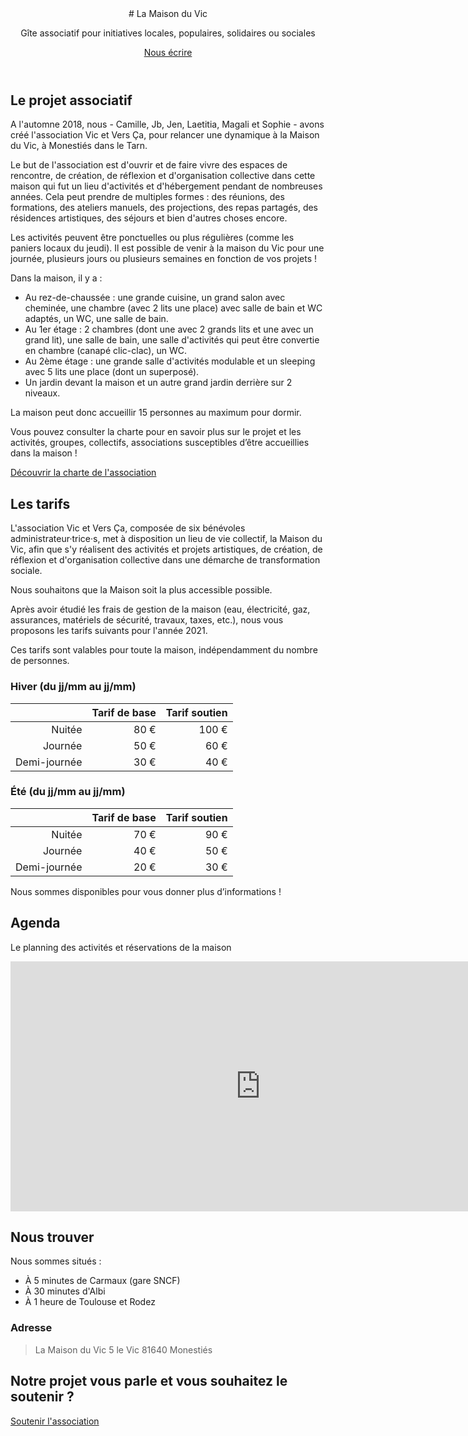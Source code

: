 <header>
# La Maison du Vic

Gîte associatif pour initiatives locales, populaires, solidaires ou sociales

[Nous écrire](mailto:lamaisonduvic@lilo.org)

</header>

## Le projet associatif

A l'automne 2018, nous - Camille, Jb, Jen, Laetitia, Magali et Sophie - avons créé l'association Vic et Vers Ça, pour relancer une dynamique à la Maison du Vic, à Monestiés dans le Tarn.

Le but de l'association est d'ouvrir et de faire vivre des espaces de rencontre, de création, de réflexion et d'organisation collective dans cette maison qui fut un lieu d'activités et d'hébergement pendant de nombreuses années. Cela peut prendre de multiples formes : des réunions, des formations, des ateliers manuels, des projections, des repas partagés, des résidences artistiques, des séjours et bien d'autres choses encore.

Les activités peuvent être ponctuelles ou plus régulières (comme les paniers locaux du jeudi). Il est possible de venir à la maison du Vic pour une journée, plusieurs jours ou plusieurs semaines en fonction de vos projets !

Dans la maison, il y a :

- Au rez-de-chaussée : une grande cuisine, un grand salon avec cheminée, une chambre (avec 2 lits une place) avec salle de bain et WC adaptés, un WC, une salle de bain.
- Au 1er étage : 2 chambres (dont une avec 2 grands lits et une avec un grand lit), une salle de bain, une salle d'activités qui peut être convertie en chambre (canapé clic-clac), un WC.
- Au 2ème étage : une grande salle d'activités modulable et un sleeping avec 5 lits une place (dont un superposé).
- Un jardin devant la maison et un autre grand jardin derrière sur 2 niveaux.

La maison peut donc accueillir 15 personnes au maximum pour dormir.

Vous pouvez consulter la charte pour en savoir plus sur le projet et les activités, groupes, collectifs, associations susceptibles d’être accueillies dans la maison !

[Découvrir la charte de l'association](/charte)

## Les tarifs

L'association Vic et Vers Ça, composée de six bénévoles administrateur·trice·s, met à disposition un lieu de vie collectif, la Maison du Vic, afin que s'y réalisent des activités et projets artistiques, de création, de réflexion et d'organisation collective dans une démarche de transformation sociale.

Nous souhaitons que la Maison soit la plus accessible possible.

Après avoir étudié les frais de gestion de la maison (eau, électricité, gaz, assurances, matériels de sécurité, travaux, taxes, etc.), nous vous proposons les tarifs suivants pour l'année 2021.

Ces tarifs sont valables pour toute la maison, indépendamment du nombre de personnes.

### Hiver (du jj/mm au jj/mm)

|              | Tarif de base | Tarif soutien |
| -----------: | ------------: | ------------: |
|       Nuitée |          80 € |         100 € |
|      Journée |          50 € |          60 € |
| Demi-journée |          30 € |          40 € |

### Été (du jj/mm au jj/mm)

|              | Tarif de base | Tarif soutien |
| -----------: | ------------: | ------------: |
|       Nuitée |          70 € |          90 € |
|      Journée |          40 € |          50 € |
| Demi-journée |          20 € |          30 € |

Nous sommes disponibles pour vous donner plus d’informations !

## Agenda

Le planning des activités et réservations de la maison

<iframe src="https://calendar.google.com/calendar/embed?showTitle=0&amp;showPrint=0&amp;showTabs=0&amp;showCalendars=0&amp;showTz=0&amp;height=400&amp;wkst=1&amp;bgcolor=%23ffffff&amp;src=lamaisonduvic%40gmail.com&amp;amp;ctz=Europe%2FParis&amp;color=%230F4B38&amp;" style="border-width:0" scrolling="no" width="800" height="400" frameborder="0"></iframe>

## Nous trouver

Nous sommes situés :

- À 5 minutes de Carmaux (gare SNCF)
- À 30 minutes d'Albi
- À 1 heure de Toulouse et Rodez

### Adresse

> La Maison du Vic
> 5 le Vic
> 81640 Monestiés

## Notre projet vous parle et vous souhaitez le soutenir ?

[Soutenir l'association](https://www.helloasso.com/associations/vic-et-vers-ca/adhesions/bulletin-d-adhesion-a-l-association-vic-et-vers-ca)
